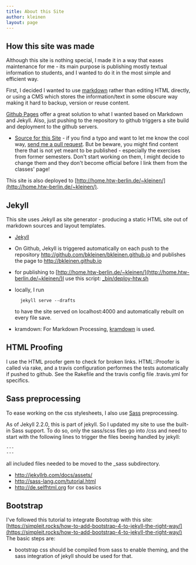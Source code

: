 ```yaml
---
title: About this Site
author: kleinen
layout: page
---
```


## How this site was made

Although this site is nothing special, I made it in a way that eases maintenance for me - its main purpose is publishing mostly textual information to students, and I wanted to do it in the most simple and efficient way.

First, I decided I wanted to use [markdown](http://daringfireball.net/projects/markdown/) rather than editing HTML directly, or using a CMS which stores the information/text in some obscure way making it hard to backup, version or reuse content.

[Github Pages](http://pages.github.com/) offer a great solution to what I wanted based on Markdown and Jekyll. Also, just pushing to the repository to github triggers a site build and deployment to the github servers.

* [Source for this Site](https://github.com/bkleinen/bkleinen.github.io) - if you find a typo and want to let me know the cool way, [send me a pull request](https://help.github.com/articles/creating-a-pull-request/). But be beware, you might find content there that is not yet meant to be published - especially the exercises from former semesters. Don't start working on them, I might decide to change them and they don't become official before I link them from the classes' page!


This site is also deployed to [http://home.htw-berlin.de/~kleinen/](http://home.htw-berlin.de/~kleinen/).

## Jekyll

This site uses Jekyll as site generator - producing a static HTML site out of markdown sources
and layout templates.

* [Jekyll](http://jekyllrb.com/)

* On Github, Jekyll is triggered automatically on each push to the repository
http://github.com/bkleinen/bkleinen.github.io and publishes the page to
http://bkleinen.github.io
* for publishing to [http://home.htw-berlin.de/~kleinen/](http://home.htw-berlin.de/~kleinen/)I use this script: [_bin/deploy-htw.sh](https://github.com/bkleinen/bkleinen.github.io/blob/master/_bin/deploy-htw.sh)
* locally, I run

        jekyll serve --drafts
  to have the site served on localhost:4000 and automatically rebuilt on every file save.

* kramdown: For Markdown Processing, [kramdown](https://kramdown.gettalong.org/) is used.

## HTML Proofing

I use the HTML proofer gem to check for broken links. HTML::Proofer is called via
rake, and a travis configuration performes the tests automatically if pushed to
github. See the Rakefile and the travis config file .travis.yml for specifics.

## Sass preprocessing

To ease working on the css stylesheets, I also use [Sass](http://sass-lang.com/) preprocessing.

As of Jekyll 2.2.0, this is part of jekyll. So I updated my site to use the built-in Sass support. To do so, only the sass/scss files go into /css and need to start with the following lines to trigger the files beeing handled by jekyll:

    ---
    ---

all included files needed to be moved to the \_sass subdirectory.

* http://jekyllrb.com/docs/assets/
* http://sass-lang.com/tutorial.html
* http://de.selfhtml.org for css basics


## Bootstrap

I've followed this tutorial to integrate Bootstrap with this site:
[https://simpleit.rocks/how-to-add-bootstrap-4-to-jekyll-the-right-way/](https://simpleit.rocks/how-to-add-bootstrap-4-to-jekyll-the-right-way/)
The basic steps are:
* bootstrap css should be compiled from sass to enable theming, and the sass integration of jekyll should be used for that.
